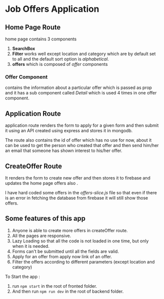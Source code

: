 # Job Offers Application

## Home Page Route

home page contains 3 components

1. **SearchBox**
2. **Filter** works well except location and category which are by default set to all and the default sort option is *alphabetical*.
3. **offers** which is composed of *offer* components

### Offer Component

contains the information about a particular offer which is passed as prop and it has a sub component called *Detail* which is used 4 times in one offer component.

## Application Route

application route renders the form to apply for a given form and then submit it using an API created using express and  stores it in mongodb.

The route also contains the id of offer which has no use for now, about it can be used to get the person who created that offer and then send him/her an email that someone has shown interest to his/her offer.

## CreateOffer Route

It renders the form to create new offer and then stores it to firebase and updates the home page offers also .

I have hard coded some offers in the *offers-slice.js* file  so that even if there is an error in fetching the database from firebase it will still show those offers.


## Some features of this app

1. Anyone is able to create more offers in createOffer route.
2. All the pages are responsive.
3. Lazy Loading so that all the code is not loaded in one time, but only when it is needed.
4. Forms can't be submitted until all the fields are valid.
5. Apply for an offer from apply now link of an offer.
6. Filter the offers according to different parameters (except location and category)

To Start the app :

1. run `npm start` in the root of fronted folder.
2. And then run `npm run dev` in the root of backend folder.